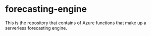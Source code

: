 # forecasting-engine

This is the repository that contains of Azure functions that make up a serverless forecasting engine.
